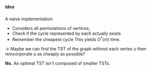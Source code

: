 ##### Idea

A naive implementation: 
- Considers all permutations of vertices, 
- Check if the cycle represented by each actually exists 
- Remember the cheapest cycle
This yields $O^*(n!)$ time. 

$\rightarrow$ Maybe we can find the TST of the graph without each vertex $u$ then reincorporate $u$ as cheaply as possible?

**No.** An optimal TST isn't composed of smaller TSTs. 
